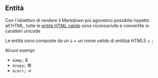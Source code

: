 Entità
------

Con l'obiettivo di rendere il Markdown più agnostico possibile rispetto all'HTML, tutte le [entità HTML valide][] sono riconosciute e convertite in caratteri unicode

Le entità sono composte da un `&` + un nome valido di entitòà HTML5 + `;`


Alcuni esempi:

- `&amp;` &amp; 
- `&copy;` &copy;
- `&rarr;` &rarr;

[entità HTML valide]:(https://html.spec.whatwg.org/multipage/entities.json)
